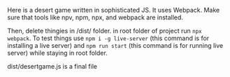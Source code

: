 Here is a desert game written in sophisticated JS. It uses Webpack. Make sure that tools like npv, npm, npx, and webpack are installed.

Then, delete thingies in /dist/ folder. in root folder of project run `npx webpack`. To test things use `npm i -g live-server` (this command is for installing a live server) and `npm run start` (this command is for running live server) while staying in root folder.

dist/desertgame.js is a final file